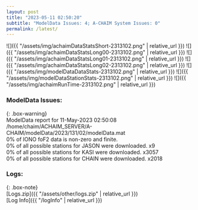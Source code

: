 ```yaml
---
layout: post
title: "2023-05-11 02:50:20"
subtitle: "ModelData Issues: 4; A-CHAIM System Issues: 0"
permalink: /latest/
---
```


![]({{ "/assets/img/achaimDataStatsShort-2313102.png" | relative_url }})
![]({{ "/assets/img/achaimDataStatsLong00-2313102.png" | relative_url }})
![]({{ "/assets/img/achaimDataStatsLong01-2313102.png" | relative_url }})
![]({{ "/assets/img/achaimDataStatsLong02-2313102.png" | relative_url }})
![]({{ "/assets/img/modelDataDataStats-2313102.png" | relative_url }})
![]({{ "/assets/img/modelDataStationStats-2313102.png" | relative_url }})
![]({{ "/assets/img/achaimRunTime-2313102.png" | relative_url }})


### ModelData Issues:  
  
{: .box-warning}  
 ModelData report for 11-May-2023 02:50:08   
 /home/chaim/ACHAIM_SERVER/A-CHAIM/modelData/2023/131/02/modelData.mat   
 0% of IONO foF2 data is non-zero and finite.   
 0% of all possible stations for JASON were downloaded. x9   
 0% of all possible stations for KASI were downloaded. x3057   
 0% of all possible stations for CHAIN were downloaded. x2018   
  


### Logs:  
  
{: .box-note}  
[Logs.zip]({{ "/assets/other/logs.zip" | relative_url }})  
[Log Info]({{ "/logInfo" | relative_url }})  
